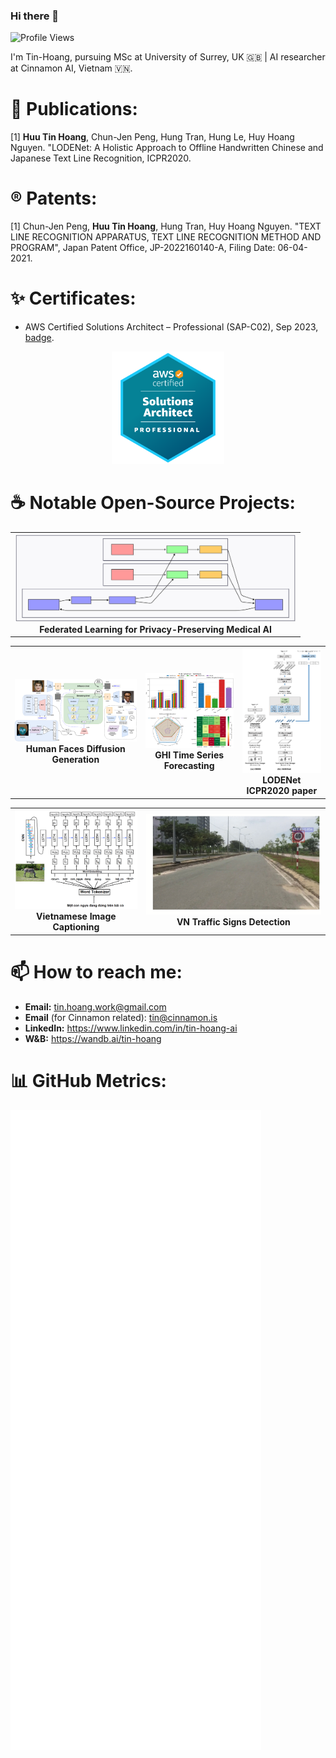 ### Hi there 👋

<!--
**Tin-Hoang/Tin-Hoang** is a ✨ _special_ ✨ repository because its `README.md` (this file) appears on your GitHub profile.

Here are some ideas to get you started:

- 🔭 I’m currently working on ...
- 🌱 I’m currently learning ...
- 👯 I’m looking to collaborate on ...
- 🤔 I’m looking for help with ...
- 💬 Ask me about ...
- 📫 How to reach me: ...
- 😄 Pronouns: ...
- ⚡ Fun fact: ...
-->

![Profile Views](https://komarev.com/ghpvc/?username=Tin-Hoang&color=blue&abbreviated=true&style=flat)

I'm Tin-Hoang, pursuing MSc at University of Surrey, UK 🇬🇧 | AI researcher at Cinnamon AI, Vietnam 🇻🇳.

# 📃 Publications:
<a id="1">[1]</a>
**Huu Tin Hoang**, Chun-Jen Peng, Hung Tran, Hung Le, Huy Hoang Nguyen.
"LODENet: A Holistic Approach to Offline Handwritten Chinese and Japanese Text Line Recognition, ICPR2020.

# ®️ Patents:
<a id="1">[1]</a> Chun-Jen Peng, **Huu Tin Hoang**, Hung Tran, Huy Hoang Nguyen.
"TEXT LINE RECOGNITION APPARATUS, TEXT LINE RECOGNITION METHOD AND PROGRAM", Japan Patent Office, JP-2022160140-A, Filing Date: 06-04-2021.

# ✨ Certificates:
- AWS Certified Solutions Architect – Professional (SAP-C02), Sep 2023, [badge](http://www.credly.com/badges/2da7142c-2d14-4886-a147-949464a3325c).

<p align="center">
  <a href="http://www.credly.com/badges/2da7142c-2d14-4886-a147-949464a3325c">
    <img src="docs/aws_sap.png" alt="AWS Certified Solutions Architect – Professional" width="180"/>
  </a>
</p>

# ☕ Notable Open-Source Projects:

<table align="center">
  <tr>
    <td align="center">
      <a href="https://github.com/Tin-Hoang/fl-adni-classification">
        <img src="docs/fl-mermaid-flowchart.svg" alt="Federated Learning for Privacy-Preserving Medical AI" width="450"/>
      </a>
      <br>
      <strong>Federated Learning for Privacy-Preserving Medical AI</strong>
    </td>
  </tr>
</table>

<table align="center">
  <tr>
    <td align="center">
      <a href="https://github.com/Tin-Hoang/humanfaces-diffusion-generation">
        <img src="docs/Attributes_Diffusion_Pipeline.png" alt="Attributes Diffusion Pipeline" width="300"/>
      </a>
      <br>
      <strong>Human Faces Diffusion Generation</strong>
    </td>
    <td align="center">
      <a href="https://github.com/Tin-Hoang/solar-timeseries-forecasting">
        <img src="docs/solar_models_results.png" alt="GHI Time Series Prediction" width="180"/>
      </a>
      <br>
      <strong>GHI Time Series Forecasting</strong>
    </td>
    <td align="center">
      <a href="https://ieeexplore.ieee.org/document/9412161">
        <img src="docs/lodenet_arch_comparison.png" alt="LODENet paper" width="160" height="200"/>
      </a>
      <br>
      <strong>LODENet ICPR2020 paper</strong>
    </td>
  </tr>
</table>

<table align="center">
  <tr>
    <td align="center">
      <a href="https://github.com/Flavius1996/Image-Captioning-in-Vietnamese">
        <img src="docs/vn_image_captioning.png" alt="Vietnamese Image Captioning" width="200"/>
      </a>
      <br>
      <strong>Vietnamese Image Captioning</strong>
    </td>
    <td align="center">
      <a href="https://github.com/Flavius1996/VNTS-faster-rcnn">
        <img src="docs/trafic_signs_faster_rcnn.gif" alt="Traffic Signs Detection" width="300"/>
      </a>
      <br>
      <strong>VN Traffic Signs Detection</strong>
    </td>
  </tr>
</table>


# 📫 How to reach me:
- **Email:** tin.hoang.work@gmail.com
- **Email** (for Cinnamon related): tin@cinnamon.is
- **LinkedIn:** https://www.linkedin.com/in/tin-hoang-ai
- **W&B:** https://wandb.ai/tin-hoang

# 📊 GitHub Metrics:

![Metrics](https://github.com/Tin-Hoang/Tin-Hoang/blob/main/github-metrics.svg)
